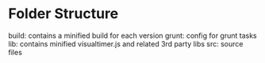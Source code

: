 # Folder Structure

build: contains a minified build for each version
grunt: config for grunt tasks
lib: contains minified visualtimer.js and related 3rd party libs
src: source files
